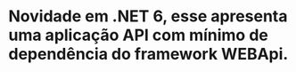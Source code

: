 # Novidade em .NET 6, esse apresenta uma aplicação API com mínimo de dependência do framework WEBApi.
